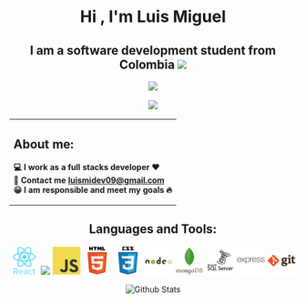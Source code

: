 <h1 align="center">Hi , I'm Luis Miguel</h1>
<h2 align="center">I am a software development student from Colombia <img src="https://upload.wikimedia.org/wikipedia/commons/f/f8/Flag_of_Colombia.png" width="30"/> </h2> 
<p align="center"><img src="https://i.ibb.co/zSS9WQR/Hiun-t-tulo-1.png" /></p>
<p  align="center">
  <a href="https://github.com/DenverCoder1/readme-typing-svg">
  <img src="https://readme-typing-svg.herokuapp.com?lines=Software+Development+Student;Aspiring+Developer;Always+learning+new+things&center=true&width=500&height=50&color=5E17EB">
</a>
</p>
  <div align="center">
  <table width="100">
    <tr>
      <td>
        <h2>About me:</h2>
        <p align="left">
    <b>💻 I work as a full stacks developer ❤️</b><br>
    <b>📲 Contact me <a href="mailto:luismidev09@gmail.com">luismidev09@gmail.com</a></b><br>
    <b>😀 I am responsible and meet my goals 🔥</b>
  </p>
      </td>
    </tr>
  </table>
</div>






<h2 align="center">Languages and Tools:</h2>
<p align="center" >
   <a> <img src="https://github.com/devicons/devicon/blob/master/icons/react/react-original-wordmark.svg" width="50" /> </a>
   <a> <img src="https://github.com/DaanDeSmedt/awesome-angular/blob/master/angular.svg" width="50" /> </a>
   <a> <img src="https://github.com/devicons/devicon/blob/master/icons/javascript/javascript-original.svg" width="50" /> </a>
   <a> <img src="https://github.com/devicons/devicon/blob/master/icons/html5/html5-original-wordmark.svg" width="50" /> </a>
   <a> <img src="https://github.com/devicons/devicon/blob/master/icons/css3/css3-original-wordmark.svg" width="50" /> </a>
   <a> <img src="https://github.com/devicons/devicon/blob/master/icons/nodejs/nodejs-original-wordmark.svg" width="50" /> </a>
   <a> <img src="https://github.com/devicons/devicon/blob/master/icons/mongodb/mongodb-original-wordmark.svg" width="50" /> </a>
   <a> <img src="https://github.com/devicons/devicon/blob/master/icons/microsoftsqlserver/microsoftsqlserver-plain-wordmark.svg" width="50" /> </a>
   <a> <img src="https://github.com/devicons/devicon/blob/master/icons/express/express-original-wordmark.svg" width="50" /> </a>
   <a> <img src="https://github.com/devicons/devicon/blob/master/icons/git/git-original-wordmark.svg" width="50" /> </a>
</p>
<p align="center">
  <img alt=" Github Stats" src="https://github-readme-stats.vercel.app/api?username=LuisMiguelDevelopment&show_icons=true&count_private=true&theme=algolia" height="192px"/></a>
</p>














